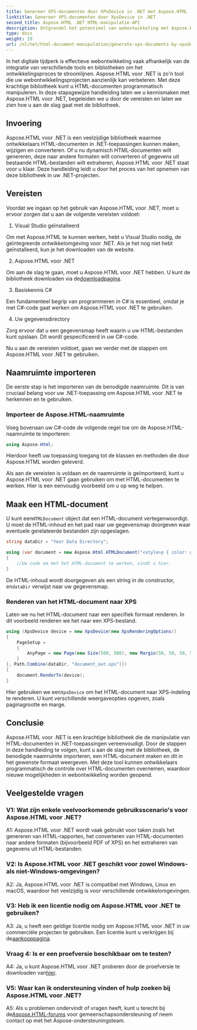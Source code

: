 ```yaml
---
title: Genereer XPS-documenten door XPsDevice in .NET met Aspose.HTML
linktitle: Genereer XPS-documenten door XpsDevice in .NET
second_title: Aspose.HTML .NET HTML-manipulatie-API
description: Ontgrendel het potentieel van webontwikkeling met Aspose.HTML voor .NET. Creëer, converteer en manipuleer eenvoudig HTML-documenten.
type: docs
weight: 19
url: /nl/net/html-document-manipulation/generate-xps-documents-by-xpsdevice/
---
```


In het digitale tijdperk is effectieve webontwikkeling vaak afhankelijk van de integratie van verschillende tools en bibliotheken om het ontwikkelingsproces te stroomlijnen. Aspose.HTML voor .NET is zo'n tool die uw webontwikkelingsprojecten aanzienlijk kan verbeteren. Met deze krachtige bibliotheek kunt u HTML-documenten programmatisch manipuleren. In deze stapsgewijze handleiding laten we u kennismaken met Aspose.HTML voor .NET, begeleiden we u door de vereisten en laten we zien hoe u aan de slag gaat met de bibliotheek.

## Invoering

Aspose.HTML voor .NET is een veelzijdige bibliotheek waarmee ontwikkelaars HTML-documenten in .NET-toepassingen kunnen maken, wijzigen en converteren. Of u nu dynamisch HTML-documenten wilt genereren, deze naar andere formaten wilt converteren of gegevens uit bestaande HTML-bestanden wilt extraheren, Aspose.HTML voor .NET staat voor u klaar. Deze handleiding leidt u door het proces van het opnemen van deze bibliotheek in uw .NET-projecten.

## Vereisten

Voordat we ingaan op het gebruik van Aspose.HTML voor .NET, moet u ervoor zorgen dat u aan de volgende vereisten voldoet:

1. Visual Studio geïnstalleerd

Om met Aspose.HTML te kunnen werken, hebt u Visual Studio nodig, de geïntegreerde ontwikkelomgeving voor .NET. Als je het nog niet hebt geïnstalleerd, kun je het downloaden van de website.

2. Aspose.HTML voor .NET

 Om aan de slag te gaan, moet u Aspose.HTML voor .NET hebben. U kunt de bibliotheek downloaden via de[downloadpagina](https://releases.aspose.com/html/net/).

3. Basiskennis C#

Een fundamenteel begrip van programmeren in C# is essentieel, omdat je met C#-code gaat werken om Aspose.HTML voor .NET te gebruiken.

4. Uw gegevensdirectory

Zorg ervoor dat u een gegevensmap heeft waarin u uw HTML-bestanden kunt opslaan. Dit wordt gespecificeerd in uw C#-code.

Nu u aan de vereisten voldoet, gaan we verder met de stappen om Aspose.HTML voor .NET te gebruiken.

## Naamruimte importeren

De eerste stap is het importeren van de benodigde naamruimte. Dit is van cruciaal belang voor uw .NET-toepassing om Aspose.HTML voor .NET te herkennen en te gebruiken.

### Importeer de Aspose.HTML-naamruimte

Voeg bovenaan uw C#-code de volgende regel toe om de Aspose.HTML-naamruimte te importeren:

```csharp
using Aspose.Html;
```

Hierdoor heeft uw toepassing toegang tot de klassen en methoden die door Aspose.HTML worden geleverd.

Als aan de vereisten is voldaan en de naamruimte is geïmporteerd, kunt u Aspose.HTML voor .NET gaan gebruiken om met HTML-documenten te werken. Hier is een eenvoudig voorbeeld om u op weg te helpen.

## Maak een HTML-document

 U kunt een`HTMLDocument` object dat een HTML-document vertegenwoordigt. U moet de HTML-inhoud en het pad naar uw gegevensmap doorgeven waar eventuele gerelateerde bestanden zijn opgeslagen.

```csharp
string dataDir = "Your Data Directory";

using (var document = new Aspose.Html.HTMLDocument("<style>p { color: green; }</style><p>my first paragraph</p>", dataDir))
{
    //Uw code om met het HTML-document te werken, vindt u hier.
}
```

 De HTML-inhoud wordt doorgegeven als een string in de constructor, en`dataDir` verwijst naar uw gegevensmap.

### Renderen van het HTML-document naar XPS

Laten we nu het HTML-document naar een specifiek formaat renderen. In dit voorbeeld renderen we het naar een XPS-bestand.

```csharp
using (XpsDevice device = new XpsDevice(new XpsRenderingOptions()
{
    PageSetup =
    {
        AnyPage = new Page(new Size(500, 500), new Margin(50, 50, 50, 50))
    }
}, Path.Combine(dataDir, "document_out.xps")))
{
    document.RenderTo(device);
}
```

 Hier gebruiken we een`XpsDevice` om het HTML-document naar XPS-indeling te renderen. U kunt verschillende weergaveopties opgeven, zoals paginagrootte en marge.

## Conclusie

Aspose.HTML voor .NET is een krachtige bibliotheek die de manipulatie van HTML-documenten in .NET-toepassingen vereenvoudigt. Door de stappen in deze handleiding te volgen, kunt u aan de slag met de bibliotheek, de benodigde naamruimte importeren, een HTML-document maken en dit in het gewenste formaat weergeven. Met deze tool kunnen ontwikkelaars programmatisch de controle over HTML-documenten overnemen, waardoor nieuwe mogelijkheden in webontwikkeling worden geopend.

## Veelgestelde vragen

### V1: Wat zijn enkele veelvoorkomende gebruiksscenario's voor Aspose.HTML voor .NET?

A1: Aspose.HTML voor .NET wordt vaak gebruikt voor taken zoals het genereren van HTML-rapporten, het converteren van HTML-documenten naar andere formaten (bijvoorbeeld PDF of XPS) en het extraheren van gegevens uit HTML-bestanden.

### V2: Is Aspose.HTML voor .NET geschikt voor zowel Windows- als niet-Windows-omgevingen?

A2: Ja, Aspose.HTML voor .NET is compatibel met Windows, Linux en macOS, waardoor het veelzijdig is voor verschillende ontwikkelomgevingen.

### V3: Heb ik een licentie nodig om Aspose.HTML voor .NET te gebruiken?

 A3: Ja, u heeft een geldige licentie nodig om Aspose.HTML voor .NET in uw commerciële projecten te gebruiken. Een licentie kunt u verkrijgen bij de[aankooppagina](https://purchase.aspose.com/buy).

### Vraag 4: Is er een proefversie beschikbaar om te testen?

 A4: Ja, u kunt Aspose.HTML voor .NET proberen door de proefversie te downloaden van[hier](https://releases.aspose.com/).

### V5: Waar kan ik ondersteuning vinden of hulp zoeken bij Aspose.HTML voor .NET?

 A5: Als u problemen ondervindt of vragen heeft, kunt u terecht bij de[Aspose.HTML-forums](https://forum.aspose.com/) voor gemeenschapsondersteuning of neem contact op met het Aspose-ondersteuningsteam.